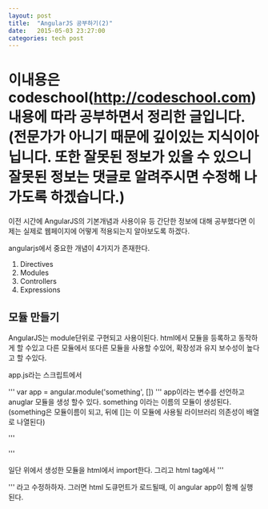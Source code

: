 ```yaml
---
layout: post
title:  "AngularJS 공부하기(2)"
date:   2015-05-03 23:27:00
categories: tech post
---
```


# 이내용은 codeschool(http://codeschool.com) 내용에 따라 공부하면서 정리한 글입니다. (전문가가 아니기 때문에 깊이있는 지식이아닙니다. 또한 잘못된 정보가 있을 수 있으니 잘못된 정보는 댓글로 알려주시면 수정해 나가도록 하겠습니다.)

이전 시간에 AngularJS의 기본개념과 사용이유 등 간단한 정보에 대해 공부했다면 이제는 실제로 웹페이지에 어떻게 적용되는지 알아보도록 하겠다.

angularjs에서 중요한 개념이 4가지가 존재한다.
1. Directives
2. Modules
3. Controllers
4. Expressions

## 모듈 만들기
AngularJS는 module단위로 구현되고 사용이된다. html에서 모듈을 등록하고 동작하게 할 수있고 다른 모듈에서 또다른 모듈을 사용할 수있어, 확장성과 유지 보수성이 높다고 할 수있다.

app.js라는 스크립트에서 

'''
var app = angular.module('something', [])
'''
app이라는 변수를 선언하고 anuglar 모듈을 생성 할수 있다.
something 이라는 이름의 모듈이 생성된다. (something은 모듈이름이 되고, 뒤에 []는 이 모듈에 사용될 라이브러리 의존성이 배열로 나열된다)

'''
<!DOCTYPE html>
<html>
  <head>
    <link rel="stylesheet" type="text/css" href="bootstrap.min.css">
  </haed>
  <body>
    <script type="text/javascript" src="angular.min.js"></script>
    <script type="text/javascript" src="app.js"></script>
  </body>
</html>
'''

일단 위에서 생성한 모듈을 html에서 import한다.
그리고 html tag에서 
'''
<html ng-app="something"> 
'''
라고 수정하하자. 그러면 html 도큐먼트가 로드될때, 이 angular app이 함께 실행 된다.


